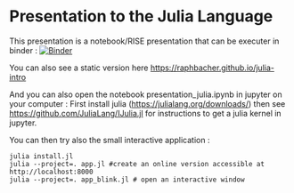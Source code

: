 # Presentation to the Julia Language

This presentation is a notebook/RISE presentation that can be executer in binder : [![Binder](https://mybinder.org/badge.svg)](https://mybinder.org/v2/gh/raphbacher/julia-intro/master?filepath=presentation_julia.ipynb)

You can also see a static version here https://raphbacher.github.io/julia-intro

And you can also open the notebook presentation_julia.ipynb in jupyter on your computer :
First install julia (https://julialang.org/downloads/) then see https://github.com/JuliaLang/IJulia.jl for instructions to get a julia kernel in jupyter.

You can then try also the small interactive application :
```
julia install.jl
julia --project=. app.jl #create an online version accessible at http://localhost:8000
julia --project=. app_blink.jl # open an interactive window
```
